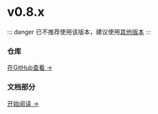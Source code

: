 # v0.8.x

::: danger
已不推荐使用该版本，建议使用[其他版本](/zh/documents/)
:::


### 仓库

[在GitHub查看 →](https://github.com/JasonXuDeveloper/JEngine/tree/0.8.x)



### 文档部分

[开始阅读 →](./startup.md)


